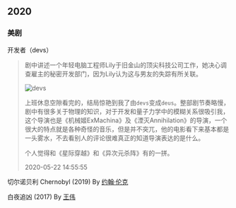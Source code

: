 ## 2020

### 美剧

开发者（devs）

> 剧中讲述一个年轻电脑工程师Lily于旧金山的顶尖科技公司工作，她决心调查雇主的秘密开发部门，因为Lily认为这与男友的失踪有所关联。
>
> ![devs](https://image.yoouu.cn/sunseekerx/me/book/devs.jpg)
>
> 上班休息空隙看完的，结局惊艳到我了由`devs`变成`deus`。整部剧节奏略慢，剧中有很多关于物理的知识，对于开发和量子力学中的模糊关系很吸引我，这个导演也是《机械姬ExMachina》及《湮灭Annihilation》的导演，一个很大的特点就是各种奇怪的音乐，但是并不突兀，他的电影看下来基本都是一头雾水，不去看别人的评论很难真正的知道导演表达的是什么。 
>
> 个人觉得和《星际穿越》和《异次元杀阵》有的一拼。
>
> 2020-05-22 14:55:55



切尔诺贝利 Chernobyl (2019) By [约翰·伦克](https://zh.wikipedia.org/w/index.php?title=约翰·伦克&action=edit&redlink=1)

白夜追凶 (2017) By [王伟](https://movie.douban.com/celebrity/1364182/)